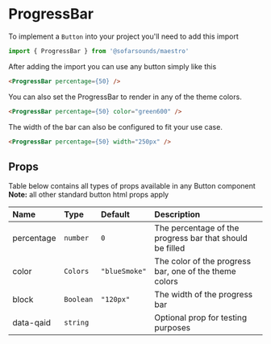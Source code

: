 # ProgressBar

To implement a `Button` into your project you'll need to add this import
```js
import { ProgressBar } from '@sofarsounds/maestro'
```

After adding the import you can use any button simply like this
```html
<ProgressBar percentage={50} />
```

You can also set the ProgressBar to render in any of the theme colors.
```html
<ProgressBar percentage={50} color="green600" />
```

The width of the bar can also be configured to fit your use case.
```html
<ProgressBar percentage={50} width="250px" />
```

## Props
Table below contains all types of props available in any Button component  
**Note:** all other standard button html props apply

| Name          | Type         | Default         | Description                      |
| :------------ | :-----       | :-------------- | :------------------------------- |
| percentage    | `number`     | `0`             | The percentage of the progress bar that should be filled
| color         | `Colors`     | `"blueSmoke"`   | The color of the progress bar, one of the theme colors
| block         | `Boolean`    | `"120px"`       | The width of the progress bar
| data-qaid     | `string`     |                 | Optional prop for testing purposes

